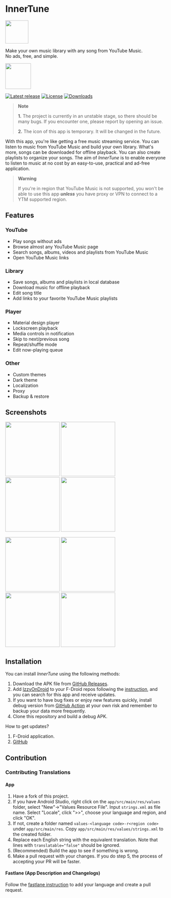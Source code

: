 # InnerTune

<img src="https://raw.githubusercontent.com/z-huang/InnerTune/dev/app/src/main/res/mipmap-xxxhdpi/ic_launcher_round.png" height="72">

Make your own music library with any song from YouTube Music.  
No ads, free, and simple.

[<img src="https://gitlab.com/IzzyOnDroid/repo/-/raw/master/assets/IzzyOnDroid.png" height="80">](https://apt.izzysoft.de/fdroid/index/apk/com.zionhuang.music)

[![Latest release](https://img.shields.io/github/v/release/z-huang/InnerTune?include_prereleases)](https://github.com/z-huang/music/releases)
[![License](https://img.shields.io/github/license/z-huang/InnerTune)](https://www.gnu.org/licenses/gpl-3.0)
[![Downloads](https://img.shields.io/github/downloads/z-huang/InnerTune/total)](https://github.com/z-huang/InnerTune/releases)

> **Note**
>
> **1.** The project is currently in an unstable stage, so there should be many bugs. If you encounter one, please report by opening an issue.
>
> **2.** The icon of this app is temporary. It will be changed in the future.

With this app, you're like getting a free music streaming service. You can listen to music from YouTube Music and build your own library. What's more, songs can be downloaded for offline playback. You can also create playlists to organize your songs. The aim of _InnerTune_ is to enable everyone to listen to music at no cost by an easy-to-use, practical and ad-free application.

> **Warning**
> 
>If you're in region that YouTube Music is not supported, you won't be able to use this app ***unless*** you have proxy or VPN to connect to a YTM supported region.

## Features

### YouTube

- Play songs without ads
- Browse almost any YouTube Music page
- Search songs, albums, videos and playlists from YouTube Music
- Open YouTube Music links

### Library

- Save songs, albums and playlists in local database
- Download music for offline playback
- Edit song title
- Add links to your favorite YouTube Music playlists

### Player

- Material design player
- Lockscreen playback
- Media controls in notification
- Skip to next/previous song
- Repeat/shuffle mode
- Edit now-playing queue

### Other

- Custom themes
- Dark theme
- Localization
- Proxy
- Backup & restore

## Screenshots

<p float="left">
  <img src="https://raw.githubusercontent.com/z-huang/InnerTune/dev/fastlane/metadata/android/en-US/images/phoneScreenshots/01.jpg" width="170" />
  <img src="https://raw.githubusercontent.com/z-huang/InnerTune/dev/fastlane/metadata/android/en-US/images/phoneScreenshots/02.jpg" width="170" />
  <img src="https://raw.githubusercontent.com/z-huang/InnerTune/dev/fastlane/metadata/android/en-US/images/phoneScreenshots/03.jpg" width="170" />
  <img src="https://raw.githubusercontent.com/z-huang/InnerTune/dev/fastlane/metadata/android/en-US/images/phoneScreenshots/04.jpg" width="170" />
</p>
<p float="left">
  <img src="https://raw.githubusercontent.com/z-huang/InnerTune/dev/fastlane/metadata/android/en-US/images/phoneScreenshots/05.jpg" width="170" />
  <img src="https://raw.githubusercontent.com/z-huang/InnerTune/dev/fastlane/metadata/android/en-US/images/phoneScreenshots/07.jpg" width="170" />
  <img src="https://raw.githubusercontent.com/z-huang/InnerTune/dev/fastlane/metadata/android/en-US/images/phoneScreenshots/08.jpg" width="170" />
  <img src="https://raw.githubusercontent.com/z-huang/InnerTune/dev/fastlane/metadata/android/en-US/images/phoneScreenshots/09.jpg" width="170" />
</p>

## Installation

You can install _InnerTune_ using the following methods:

1. Download the APK file from [GitHub Releases](https://github.com/z-huang/InnerTune/releases).
2. Add [IzzyOnDroid](https://apt.izzysoft.de/fdroid/index/apk/com.zionhuang.music) to your F-Droid repos following the [instruction](https://apt.izzysoft.de/fdroid/index/info), and you can search for this app and receive updates.
3. If you want to have bug fixes or enjoy new features quickly, install debug version from [GitHub Action](https://github.com/z-huang/InnerTune/actions) at your own risk and remember to backup your data more frequently.
4. Clone this repository and build a debug APK.

How to get updates?

1. F-Droid application.
2. [GitHub](https://github.com/z-huang/InnerTune)

## Contribution

### Contributing Translations

#### App

1. Have a fork of this project.
2. If you have Android Studio, right click on the `app/src/main/res/values` folder, select "New"->"Values Resource File". Input `strings.xml` as file name. Select "Locale", click ">>", choose your language and region, and click "OK".
3. If not, create a folder named `values-<language code>-r<region code>` under `app/src/main/res`. Copy `app/src/main/res/values/strings.xml` to the created folder.
4. Replace each English string with the equivalent translation. Note that lines with `translatable="false"` should be ignored.
5. (Recommended) Build the app to see if something is wrong.
6. Make a pull request with your changes. If you do step 5, the process of accepting your PR will be faster.

#### Fastlane (App Description and Changelogs)

Follow the [fastlane instruction](https://gitlab.com/-/snippets/1895688) to add your language and create a pull request.
